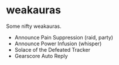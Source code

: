 # weakauras

Some nifty weakauras.

* Announce Pain Suppression (raid, party)
* Announce Power Infusion (whisper)
* Solace of the Defeated Tracker
* Gearscore Auto Reply
